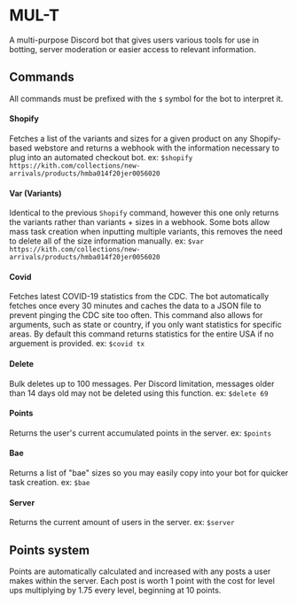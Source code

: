# MUL-T
A multi-purpose Discord bot that gives users various tools for use in botting, server moderation or easier access to relevant information.

## Commands
All commands must be prefixed with the `$` symbol for the bot to interpret it.

#### Shopify
Fetches a list of the variants and sizes for a given product on any Shopify-based webstore and returns a webhook with the information necessary to plug into an automated checkout bot. ex: `$shopify https://kith.com/collections/new-arrivals/products/hmba014f20jer0056020`

#### Var (Variants)
Identical to the previous `Shopify` command, however this one only returns the variants rather than variants + sizes in a webhook. Some bots allow mass task creation when inputting multiple variants, this removes the need to delete all of the size information manually. ex: `$var https://kith.com/collections/new-arrivals/products/hmba014f20jer0056020`

#### Covid
Fetches latest COVID-19 statistics from the CDC. The bot automatically fetches once every 30 minutes and caches the data to a JSON file to prevent pinging the CDC site too often. This command also allows for arguments, such as state or country, if you only want statistics for specific areas. By default this command returns statistics for the entire USA if no arguement is provided. ex: `$covid tx`

#### Delete
Bulk deletes up to 100 messages. Per Discord limitation, messages older than 14 days old may not be deleted using this function. ex: `$delete 69`

#### Points
Returns the user's current accumulated points in the server. ex: `$points`

#### Bae
Returns a list of "bae" sizes so you may easily copy into your bot for quicker task creation. ex: `$bae`

#### Server
Returns the current amount of users in the server. ex: `$server`

## Points system
Points are automatically calculated and increased with any posts a user makes within the server. Each post is worth 1 point with the cost for level ups multiplying by 1.75 every level, beginning at 10 points. 
